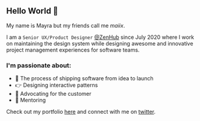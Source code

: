 ## Hello World 👋
<p>My name is Mayra but my friends call me <i>maiix</i>.</p>

I am a `Senior UX/Product Designer` <a href="https://github.com/ZenHubHQ" target="_blank">@ZenHub</a> since July 2020 where I work on maintaining the design system while designing awesome and innovative project management experiences for software teams.

### I'm passionate about:
<ul>
  <li>🚀 The process of shipping software from idea to launch</li>
  <li>👉 Designing interactive patterns</li>
	<li>💜 Advocating for the customer</li>
	<li>💬 Mentoring</li>
</ul>

Check out my portfolio <a href="https://mayrapulido.com/" target="_blank">here</a> and connect with me on <a href="https://twitter.com/stay_maiix" target="_blank">twitter</a>.
